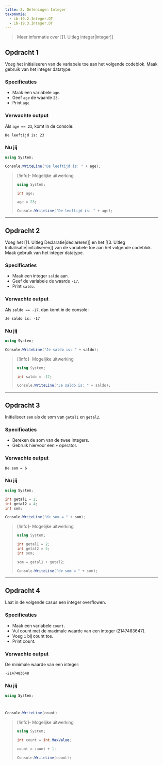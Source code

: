 ```yaml
---
title: 2. Oefeningen Integer
taxonomie:
  - ib-19.2.Integer.DT
  - ib-19.3.Integer.DT
---
```


> Meer informatie over [[1. Uitleg Integer|integer]]

## Opdracht 1
Voeg het initialiseren van de variabele toe aan het volgende codeblok. Maak gebruik van het integer datatype.

### Specificaties
- Maak een variabele `age`.
- Geef `age` de waarde `23`.
- Print `age`.

### Verwachte output
Als `age == 23`, komt in de console:
```
De leeftijd is: 23
```

### Nu jij
```csharp runner
using System;

Console.WriteLine("De leeftijd is: " + age);
```

> [!info]- Mogelijke uitwerking
> ``` csharp
> using System;
> 
> int age;
> 
> age = 23;
> 
> Console.WriteLine("De leeftijd is: " + age);
> ```

---

## Opdracht 2
Voeg het [[1. Uitleg Declaratie|declareren]] en het [[3. Uitleg Initialisatie|initialiseren]] van de variabele toe aan het volgende codeblok. Maak gebruik van het integer datatype.

### Specificaties
- Maak een integer `saldo` aan.
- Geef de variabele de waarde `-17`.
- Print `saldo`.

### Verwachte output
Als `saldo == -17`, dan komt in de console:
```
Je saldo is: -17
```

### Nu jij
```csharp runner
using System;

Console.WriteLine("Je saldo is: " + saldo);
``` 

> [!info]- Mogelijke uitwerking
> ``` csharp
> using System;
>
> int saldo = -17;
>
> Console.WriteLine("Je saldo is: " + saldo);
> ```

---

## Opdracht 3
Initialiseer `som` als de som van `getal1` en `getal2`.

### Specificaties
- Bereken de som van de twee integers.
- Gebruik hiervoor een `+` operator.

### Verwachte output
```
De som = 6
```

### Nu jij
``` csharp runner
using System;

int getal1 = 2;
int getal2 = 4;
int som;

Console.WriteLine("de som = " + som);
``` 

> [!info]- Mogelijke uitwerking
> ``` csharp
> using System;
> 
> int getal1 = 2;
> int getal2 = 4;
> int som;
> 
> som = getal1 + getal2;
>
> Console.WriteLine("de som = " + som);
> ```

---

## Opdracht 4
Laat in de volgende casus een integer overflowen.

### Specificaties
- Maak een variabele `count`.
- Vul count met de maximale waarde van een integer (2147483647).
- Voeg `1` bij count toe.
- Print count.

### Verwachte output
De minimale waarde van een integer:
```
-2147483648
```

### Nu jij
```csharp runner
using System;



Console.WriteLine(count)
```

> [!info]- Mogelijke uitwerking
> ``` csharp
> using System;
> 
> int count = int.MaxValue;
> 
> count = count + 1;
> 
> Console.WriteLine(count);
> ```